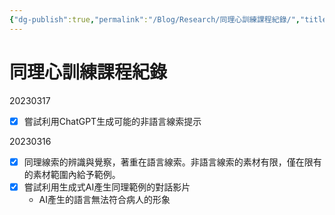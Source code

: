 ```yaml
---
{"dg-publish":true,"permalink":"/Blog/Research/同理心訓練課程紀錄/","title":"同理心訓練課程紀錄","tags":["blog","empathy/course"],"created":"2023-03-16T00:00:00.000Z","updated":"2023-03-17T00:00:00.000Z"}
---
```



# 同理心訓練課程紀錄

20230317

- [x] 嘗試利用ChatGPT生成可能的非語言線索提示

20230316

- [x] 同理線索的辨識與覺察，著重在語言線索。非語言線索的素材有限，僅在限有的素材範圍內給予範例。
- [x] 嘗試利用生成式AI產生同理範例的對話影片
  - AI產生的語言無法符合病人的形象
